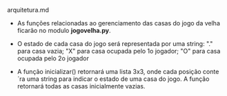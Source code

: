 arquitetura.md

* As funções relacionadas ao gerenciamento das casas do jogo da velha ficarão no modulo **jogovelha.py**.

* O estado de cada casa do jogo será representada por uma string: "." para casa vazia; "X" para casa ocupada pelo 1o jogador; "O" para casa ocupada pelo 2o jogador

* A função inicializar() retornará uma lista 3x3, onde cada posição conte´ra uma string para indicar o estado de uma casa do jogo. A função retornará todas as casas inicialmente vazias.